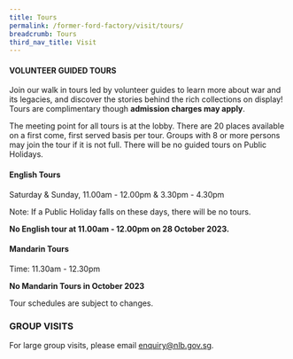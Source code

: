 ```yaml
---
title: Tours
permalink: /former-ford-factory/visit/tours/
breadcrumb: Tours
third_nav_title: Visit
---
```

#### VOLUNTEER GUIDED TOURS

Join our walk in tours led by volunteer guides to learn more about war and its legacies, and discover the stories behind the rich collections on display!  Tours are complimentary though **admission charges may apply**.

The meeting point for all tours is at the lobby.  There are 20 places available on a first come, first served basis per tour.  Groups with 8 or more persons may join the tour if it is not full.  There will be no guided tours on Public Holidays.  

#### **English Tours**
Saturday & Sunday, 11.00am - 12.00pm 
& 3.30pm - 4.30pm

Note: If a Public Holiday falls on these days,
there will be no tours.

**No English tour at 11.00am - 12.00pm
on 28 October 2023.**

#### **Mandarin Tours**
Time: 11.30am - 12.30pm

**No Mandarin Tours in October 2023**

Tour schedules are subject to changes.


### GROUP VISITS

For large group visits, please email enquiry@nlb.gov.sg.